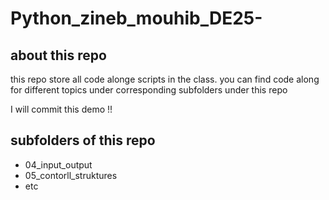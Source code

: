 <!--this is a komment-->

# Python_zineb_mouhib_DE25-

## about this repo 
this repo store all code alonge scripts in the class. you can find code along for different topics under corresponding subfolders under this repo 



I will commit this demo !!
## subfolders of this repo 
- 04_input_output
- 05_contorll_struktures
- etc